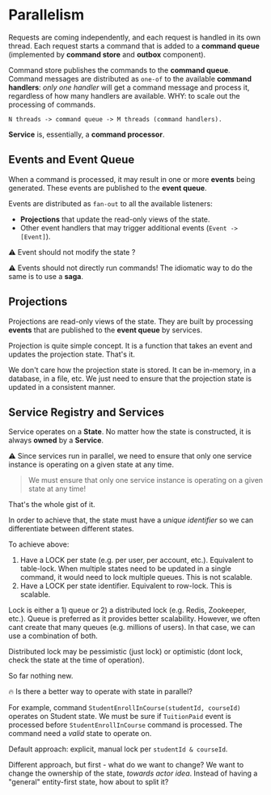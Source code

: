 # Parallelism

Requests are coming independently, and each request is handled in its own thread. Each request starts a command that is added to a **command queue** (implemented by **command store** and **outbox** component).

Command store publishes the commands to the **command queue**. Command messages are distributed as `one-of` to the available **command handlers**: _only one handler_ will get a command message and process it, regardless of how many handlers are available. WHY: to scale out the processing of commands.

```
N threads -> command queue -> M threads (command handlers).
```

**Service** is, essentially, a **command processor**.

## Events and Event Queue

When a command is processed, it may result in one or more **events** being generated. These events are published to the **event queue**.

Events are distributed as `fan-out` to all the available listeners:

+ **Projections** that update the read-only views of the state.
+ Other event handlers that may trigger additional events (`Event -> [Event]`).

⚠️ Event should not modify the state ?

⚠️ Events should not directly run commands! The idiomatic way to do the same is to use a **saga**.


## Projections

Projections are read-only views of the state. They are built by processing **events** that are published to the **event queue** by services.

Projection is quite simple concept. It is a function that takes an event and updates the projection state. That's it.

We don't care how the projection state is stored. It can be in-memory, in a database, in a file, etc. We just need to ensure that the projection state is updated in a consistent manner.

## Service Registry and Services

Service operates on a **State**. No matter how the state is constructed, it is always **owned** by a **Service**.

⚠️ Since services run in parallel, we need to ensure that only one service instance is operating on a given state at any time.

> We must ensure that only one service instance is operating on a given state at any time!

That's the whole gist of it.

In order to achieve that, the state must have a _unique identifier_ so we can differentiate between different states.

To achieve above:

1. Have a LOCK per state (e.g. per user, per account, etc.). Equivalent to table-lock. When multiple states need to be updated in a single command, it would need to lock multiple queues. This is not scalable.
2. Have a LOCK per state identifier. Equivalent to row-lock. This is scalable.

Lock is either a 1) queue or 2) a distributed lock (e.g. Redis, Zookeeper, etc.). Queue is preferred as it provides better scalability. However, we often cant create that many queues (e.g. millions of users). In that case, we can use a combination of both.

Distributed lock may be pessimistic (just lock) or optimistic (dont lock, check the state at the time of operation).

So far nothing new.

🔥 Is there a better way to operate with state in parallel?

For example, command `StudentEnrollInCourse(studentId, courseId)` operates on Student state. We must be sure if `TuitionPaid` event is processed before `StudentEnrollInCourse` command is processed. The command need a _valid_ state to operate on.

Default approach: explicit, manual lock per `studentId & courseId`.

Different approach, but first - what do we want to change? We want to change the ownership of the state, _towards actor idea_. Instead of having a "general" entity-first state, how about to split it?

